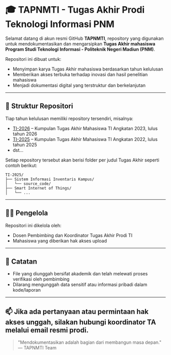 
# 🎓 TAPNMTI - Tugas Akhir Prodi Teknologi Informasi PNM

Selamat datang di akun resmi GitHub **TAPNMTI**, repository yang digunakan untuk mendokumentasikan dan mengarsipkan **Tugas Akhir mahasiswa Program Studi Teknologi Informasi - Politeknik Negeri Madiun (PNM)**.

Repositori ini dibuat untuk:
- Menyimpan karya Tugas Akhir mahasiswa berdasarkan tahun kelulusan
- Memberikan akses terbuka terhadap inovasi dan hasil penelitian mahasiswa
- Menjadi dokumentasi digital yang terstruktur dan berkelanjutan
---

## 📁 Struktur Repositori

Tiap tahun kelulusan memiliki repository tersendiri, misalnya:

- [TI-2026](https://github.com/TAPNMTI/TI-2025) – Kumpulan Tugas Akhir Mahasiswa TI Angkatan 2023, lulus tahun 2026
- [TI-2025](https://github.com/TAPNMTI/TI-2024) – Kumpulan Tugas Akhir Mahasiswa TI Angkatan 2022, lulus tahun 2025
- dst...

Setiap repository tersebut akan berisi folder per judul Tugas Akhir seperti contoh berikut:

```
TI-2025/
├── Sistem Informasi Inventaris Kampus/
│   └── source_code/
├── Smart Internet of Things/
│   └── ...
```

---

## 🧑‍💻 Pengelola
Repositori ini dikelola oleh:
- Dosen Pembimbing dan Koordinator Tugas Akhir Prodi TI
- Mahasiswa yang diberikan hak akses upload

---

## 📌 Catatan
- File yang diunggah bersifat akademik dan telah melewati proses verifikasi oleh pembimbing
- Dilarang mengunggah data sensitif atau informasi pribadi dalam kode/laporan
---

📫 Jika ada pertanyaan atau permintaan hak akses unggah, silakan hubungi koordinator TA melalui email resmi prodi.
---

> "Mendokumentasikan adalah bagian dari membangun masa depan."  
> — TAPNMTI Team
